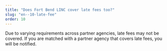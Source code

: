 ```yaml
---
title: "Does Fort Bend LINC cover late fees too?"
slug: "en--10-late-fee"
order: 10
---
```


Due to varying requirements across partner agencies, late fees may not be covered. If you are matched with a partner agency that covers late fees, you will be notified.